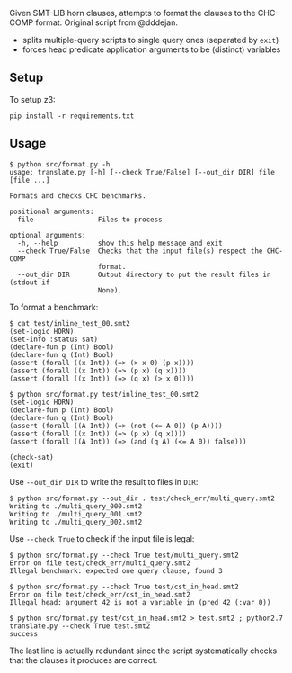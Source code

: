 Given SMT-LIB horn clauses, attempts to format the clauses to the CHC-COMP format. Original script from @dddejan.

- splits multiple-query scripts to single query ones (separated by `exit`)
- forces head predicate application arguments to be (distinct) variables

## Setup

To setup z3:

```
pip install -r requirements.txt
```

## Usage

```
$ python src/format.py -h
usage: translate.py [-h] [--check True/False] [--out_dir DIR] file [file ...]

Formats and checks CHC benchmarks.

positional arguments:
  file                Files to process

optional arguments:
  -h, --help          show this help message and exit
  --check True/False  Checks that the input file(s) respect the CHC-COMP
                      format.
  --out_dir DIR       Output directory to put the result files in (stdout if
                      None).
```

To format a benchmark:

```
$ cat test/inline_test_00.smt2
(set-logic HORN)
(set-info :status sat)
(declare-fun p (Int) Bool)
(declare-fun q (Int) Bool)
(assert (forall ((x Int)) (=> (> x 0) (p x))))
(assert (forall ((x Int)) (=> (p x) (q x))))
(assert (forall ((x Int)) (=> (q x) (> x 0))))

$ python src/format.py test/inline_test_00.smt2
(set-logic HORN)
(declare-fun p (Int) Bool)
(declare-fun q (Int) Bool)
(assert (forall ((A Int)) (=> (not (<= A 0)) (p A))))
(assert (forall ((x Int)) (=> (p x) (q x))))
(assert (forall ((A Int)) (=> (and (q A) (<= A 0)) false)))

(check-sat)
(exit)
```

Use `--out_dir DIR` to write the result to files in `DIR`:

```
$ python src/format.py --out_dir . test/check_err/multi_query.smt2
Writing to ./multi_query_000.smt2
Writing to ./multi_query_001.smt2
Writing to ./multi_query_002.smt2
```

Use `--check True` to check if the input file is legal:

```
$ python src/format.py --check True test/multi_query.smt2
Error on file test/check_err/multi_query.smt2
Illegal benchmark: expected one query clause, found 3

$ python src/format.py --check True test/cst_in_head.smt2
Error on file test/check_err/cst_in_head.smt2
Illegal head: argument 42 is not a variable in (pred 42 (:var 0))

$ python src/format.py test/cst_in_head.smt2 > test.smt2 ; python2.7 translate.py --check True test.smt2
success
```

The last line is actually redundant since the script systematically checks that the clauses it produces are correct.
